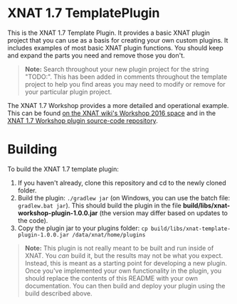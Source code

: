 # XNAT 1.7 TemplatePlugin #

This is the XNAT 1.7 Template Plugin. It provides a basic XNAT plugin project that you can use 
as a basis for creating your own custom plugins. It includes examples of most basic XNAT plugin
functions. You should keep and expand the parts you need and remove those you don't.

> **Note:** Search throughout your new plugin project for the string "TODO:". This has been added
 in comments throughout the template project to help you find areas you may need to modify or 
 remove for your particular plugin project.  

The XNAT 1.7 Workshop provides a more detailed and operational example. This can be found [on 
the XNAT wiki's Workshop 2016 space](https://wiki.xnat.org/display/XW2) and in the [XNAT 1.7 Workshop
plugin source-code repository](https://github.com/XnatWorkshop/xnat-workshop-plugin).

# Building #

To build the XNAT 1.7 template plugin:

1. If you haven't already, clone this repository and cd to the newly cloned folder.
1. Build the plugin: `./gradlew jar` (on Windows, you can use the batch file: `gradlew.bat jar`). This should build the plugin in the file **build/libs/xnat-workshop-plugin-1.0.0.jar** (the version may differ based on updates to the code).
1. Copy the plugin jar to your plugins folder: `cp build/libs/xnat-template-plugin-1.0.0.jar /data/xnat/home/plugins`

> **Note:** This plugin is not really meant to be built and run inside of XNAT. You _can_ build it, but
 the results may not be what you expect. Instead, this is meant as a starting point for developing a
 new plugin. Once you've implemented your own functionality in the plugin, you should replace the
 contents of this README with your own documentation. You can then build and deploy your plugin using 
 the build described above. 
